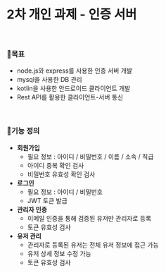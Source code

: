# 2차 개인 과제 - 인증 서버
<br>

### 📕목표

- node.js와 express를 사용한 인증 서버 개발
- mysql을 사용한 DB 관리
- kotlin을 사용한 안드로이드 클라이언트 개발
- Rest API를 활용한 클라이언트-서버 통신

<br>

### 📗기능 정의

- **회원가입**
  - 필요 정보 : 아이디 / 비밀번호 / 이름 / 소속 / 직급
  - 아이디 중복 확인 검사
  - 비밀번호 유효성 확인 검사
- **로그인**
  - 필요 정보 : 아이디 / 비밀번호
  - JWT 토큰 발급
- **관리자 인증**
  - 이메일 인증을 통해 검증된 유저만 관리자로 등록
  - 토큰 유효성 검사
- **유저 관리**
  - 관리자로 등록된 유저는 전체 유저 정보에 접근 가능
  - 유저 상세 정보 수정 가능
  - 토큰 유효성 검사

